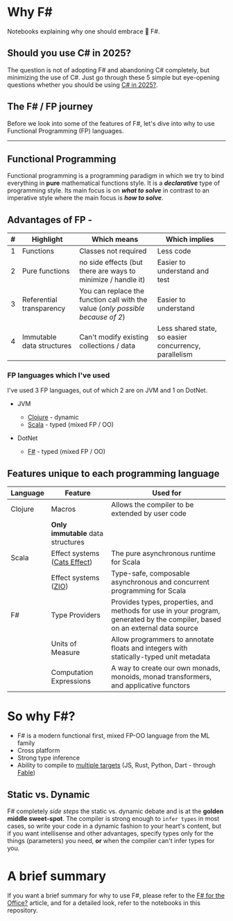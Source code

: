 # Why F#

> 
Notebooks explaining why one should embrace :hugs: F#.

## Should you use C# in 2025?

The question is not of adopting F# and abandoning C# completely, but minimizing the use of C#. Just go through these 5 simple but eye-opening questions whether you should be using [C# in 2025?](/1-csharp-problems/0-is-this-ok.ipynb).

## The F# / FP journey

Before we look into some of the features of F#, let's dive into why to use Functional Programming (FP) languages.

---

## Functional Programming

Functional programming is a programming paradigm in which we try to bind everything in **pure** mathematical functions style. It is a ***declarative*** type of programming style. Its main focus is on ***what to solve*** in contrast to an imperative style where the main focus is ***how to solve***.

## Advantages of FP -

| # | Highlight | Which means | Which implies |
|-- |-----------|----------------|---------------|
| 1 | Functions | Classes not required | Less code |
| 2 | Pure functions | no side effects (but there are ways to minimize / handle it) | Easier to understand and test |
| 3 | Referential transparency | You can replace the function call with the value (*only possible because of 2*) | Easier to understand |
| 4 | Immutable data structures | Can't modify existing collections / data | Less shared state, so easier concurrency, parallelism |

### FP languages which I've used

I've used 3 FP languages, out of which 2 are on JVM and 1 on DotNet.

- JVM
  - [Clojure](https://clojure.org/) - dynamic
  - [Scala](https://www.scala-lang.org/) - typed (mixed FP / OO)

- DotNet
  - [F#](https://fsharp.org/) - typed (mixed FP / OO)

## Features unique to each programming language

| Language | Feature | Used for |
|----------|---------|----------|
| Clojure | Macros | Allows the compiler to be extended by user code |
|  | **Only immutable** data structures | |
| Scala | Effect systems ([Cats Effect](https://typelevel.org/cats-effect/)) | The pure asynchronous runtime for Scala |
|  | Effect systems ([ZIO](https://zio.dev/)) | Type-safe, composable asynchronous and concurrent programming for Scala |
| F# | Type Providers | Provides types, properties, and methods for use in your program, generated by the compiler, based on an external data source |
| | Units of Measure | Allow programmers to annotate floats and integers with statically-typed unit metadata |
| | Computation Expressions | A way to create our own monads, monoids, monad transformers, and applicative functors |

# So why F#?

- F# is a modern functional first, mixed FP-OO language from the ML family
- Cross platform
- Strong type inference
- Ability to compile to [multiple targets](https://fable.io/docs/#available-targets) (JS, Rust, Python, Dart - through [Fable](https://fable.io/))

## Static vs. Dynamic

F# completely *side steps* the static vs. dynamic debate and is at the **golden middle sweet-spot**. The compiler is strong enough to `infer types` in most cases, so write your code in a dynamic fashion to your heart's content, but if you want intellisense and other advantages, specify types only for the things (parameters) you need, **or** when the compiler can't infer types for you.

# A brief summary

If you want a brief summary for why to use F#, please refer to the [F# for the Office?](https://jkone27-3876.medium.com/f-for-the-office-a5077e04e234) article, and for a detailed look, refer to the notebooks in this repository.
